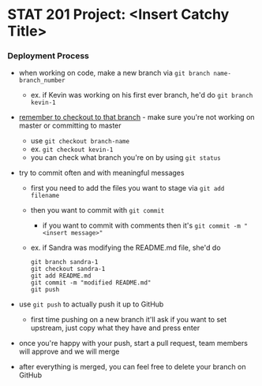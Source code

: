 # STAT 201 Project: \<Insert Catchy Title\>

### Deployment Process

- when working on code, make a new branch via `git branch name-branch_number`

  - ex. if Kevin was working on his first ever branch, he'd do `git branch kevin-1`

- <u>remember to checkout to that branch</u> - make sure you're not working on master or committing to master

  - use `git checkout branch-name`
  - ex. `git checkout kevin-1`
  - you can check what branch you're on by using `git status`

- try to commit often and with meaningful messages

  - first you need to add the files you want to stage via `git add filename`

  - then you want to commit with `git commit`

    - if you want to commit with comments then it's `git commit -m "<insert message>"`

  - ex. if Sandra was modifying the README.md file, she'd do

    ```shell
    git branch sandra-1
    git checkout sandra-1
    git add README.md
    git commit -m "modified README.md"
    git push
    ```

- use `git push` to actually push it up to GitHub
  - first time pushing on a new branch it'll ask if you want to set upstream, just copy what they have and press enter
- once you're happy with your push, start a pull request, team members will approve and we will merge
- after everything is merged, you can feel free to delete your branch on GitHub